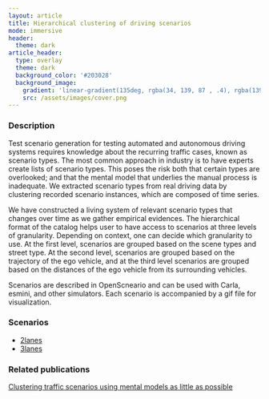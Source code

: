 ```yaml
---
layout: article
title: Hierarchical clustering of driving scenarios
mode: immersive
header:
  theme: dark
article_header:
  type: overlay
  theme: dark
  background_color: '#203028'
  background_image:
    gradient: 'linear-gradient(135deg, rgba(34, 139, 87 , .4), rgba(139, 34, 139, .4))'
    src: /assets/images/cover.png
---
```

### Description

Test scenario generation for testing automated and autonomous driving systems requires knowledge about the recurring traffic cases, known as scenario types. The most common approach in industry is to have experts create lists of scenario types. This poses the risk both that certain types are overlooked; and that the mental model that underlies the manual process is inadequate. We extracted scenario types from real driving data by clustering recorded scenario instances, which are composed of time series.

We have constructed a living system of relevant scenario types that changes over time as we gather empirical evidences. The hierarchical format of the catalog helps user to have access to scenarios at three levels of granularity. Depending on context, one can decide which granularity to use. At the first level, scenarios are grouped based on the scene types and street type. At the second level, scenarios are grouped based on the trajectory of the ego vehicle, and at the third level scenarios are grouped based on the distances of the ego vehicle from its surrounding vehicles.

Scenarios are described in OpenScneario and can be used with Carla, esmini, and other simulators. Each scenario is accompanied by a gif file for visualization.

### Scenarios

- [2lanes](/scenarios//2lanes)
- [3lanes](/scenarios//3lanes)

<!-- ### License

MIT License -->

### Related publications

[Clustering traffic scenarios using mental models as little as possible](https://ieeexplore.ieee.org/document/9304636)


